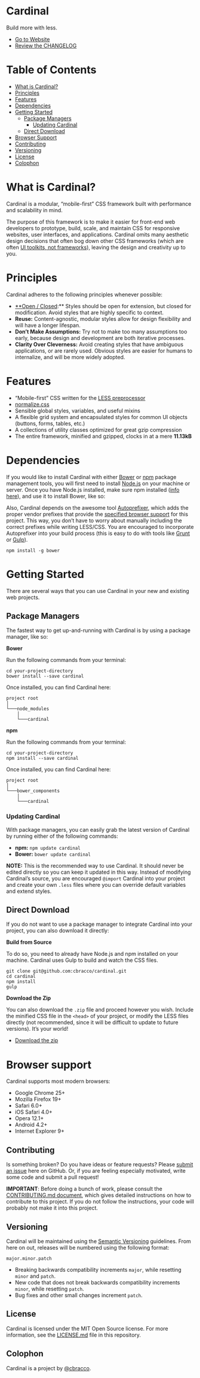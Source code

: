 # Cardinal

Build more with less.

- [Go to Website](http://cardinalcss.com)
- [Review the CHANGELOG](https://github.com/cbracco/cardinal/blob/master/CHANGELOG.md)

# Table of Contents

- [What is Cardinal?](#what-is-cardinal)
- [Principles](#principles)
- [Features](#features)
- [Dependencies](#dependencies)
- [Getting Started](#getting-started)
  - [Package Managers](#package-managers)
    - [Updating Cardinal](#updating-cardinal)
  - [Direct Download](#direct-download)
- [Browser Support](#browser-support)
- [Contributing](#contributing)
- [Versioning](#versioning)
- [License](#license)
- [Colophon](#colophon)

# What is Cardinal?

Cardinal is a modular, “mobile-first” CSS framework built with performance and scalability in mind.

The purpose of this framework is to make it easier for front-end web developers to prototype, build, scale, and maintain CSS for responsive websites, user interfaces, and applications. Cardinal omits many aesthetic design decisions that often bog down other CSS frameworks (which are often [UI toolkits, not frameworks](https://speakerdeck.com/csswizardry/what-is-a-css-framework-anyway)), leaving the design and creativity up to you.

# Principles

Cardinal adheres to the following principles whenever possible:

- [**Open / Closed](http://en.wikipedia.org/wiki/Open/closed_principle):** Styles should be open for extension, but closed for modification. Avoid styles that are highly specific to context.
- **Reuse:** Content-agnostic, modular styles allow for design flexibility and will have a longer lifespan.
- **Don’t Make Assumptions:** Try not to make too many assumptions too early, because design and development are both iterative processes.
- **Clarity Over Cleverness:** Avoid creating styles that have ambiguous applications, or are rarely used. Obvious styles are easier for humans to internalize, and will be more widely adopted.

# Features

- “Mobile-first” CSS written for the [LESS preprocessor](http://lesscss.org/)
- [normalize.css](https://github.com/necolas/normalize.css)
- Sensible global styles, variables, and useful mixins
- A flexible grid system and encapsulated styles for common UI objects (buttons, forms, tables, etc.)
- A collections of utility classes optimized for great gzip compression
- The entire framework, minified and gzipped, clocks in at a mere **11.13kB**

# Dependencies

If you would like to install Cardinal with either [Bower](http://bower.io/) or [npm](https://www.npmjs.com/) package management tools, you will first need to install [Node.js](http://nodejs.org/) on your machine or server. Once you have Node.js installed, make sure npm installed ([info here](http://blog.npmjs.org/post/85484771375/how-to-install-npm)), and use it to install Bower, like so:

Also, Cardinal depends on the awesome tool [Autoprefixer](https://github.com/postcss/autoprefixer), which adds the proper vendor prefixes that provide the [specified browser support](#browser-support) for this project. This way, you don’t have to worry about manually including the correct prefixes while writing LESS/CSS. You are encouraged to incorporate Autoprefixer into your build process (this is easy to do with tools like [Grunt](http://gruntjs.com/) or [Gulp](http://gulpjs.com/)).

```
npm install -g bower
```

# Getting Started

There are several ways that you can use Cardinal in your new and existing web projects.

## Package Managers

The fastest way to get up-and-running with Cardinal is by using a package manager, like so:

**Bower**

Run the following commands from your terminal:

```
cd your-project-directory
bower install --save cardinal
```
Once installed, you can find Cardinal here:

```
project root
│
└───node_modules
    │
    └───cardinal
```

**npm**

Run the following commands from your terminal:

```
cd your-project-directory
npm install --save cardinal
```

Once installed, you can find Cardinal here:

```
project root
│
└───bower_components
    │
    └───cardinal
```

### Updating Cardinal

With package managers, you can easily grab the latest version of Cardinal by running either of the following commands:

- **npm:** `npm update cardinal`
- **Bower:** `bower update cardinal`

**NOTE:** This is the recommended way to use Cardinal. It should never be edited directly so you can keep it updated in this way. Instead of modifying Cardinal’s source, you are encouraged `@import` Cardinal into your project and create your own `.less` files where you can override default variables and extend styles.

## Direct Download

If you do not want to use a package manager to integrate Cardinal into your project, you can also download it directly:

**Build from Source**

To do so, you need to already have Node.js and npm installed on your machine. Cardinal uses Gulp to build and watch the CSS files.

```
git clone git@github.com:cbracco/cardinal.git
cd cardinal
npm install
gulp
```

**Download the Zip**

You can also download the `.zip` file and proceed however you wish. Include the minified CSS file in the `<head>` of your project, or modify the LESS files directly (not recommended, since it will be difficult to update to future versions). It’s your world!

- [Download the zip](https://github.com/cbracco/cardinal/archive/master.zip)

# Browser support

Cardinal supports most modern browsers:

* Google Chrome 25+
* Mozilla Firefox 19+
* Safari 6.0+
* iOS Safari 4.0+
* Opera 12.1+
* Android 4.2+
* Internet Explorer 9+

## Contributing

Is something broken? Do you have ideas or feature requests? Please [submit an issue](https://github.com/cbracco/cardinal/issues/new) here on GitHub. Or, if you are feeling especially motivated, write some code and submit a pull request!

**IMPORTANT**: Before doing a bunch of work, please consult the [CONTRIBUTING.md document](https://github.com/cbracco/cardinal/blob/master/CONTRIBUTING.md), which gives detailed instructions on how to contribute to this project. If you do not follow the instructions, your code will probably not make it into this project.

## Versioning

Cardinal will be maintained using the [Semantic Versioning](http://semver.org/) guidelines. From here on out, releases will be numbered using the following format:

`major.minor.patch`

* Breaking backwards compatibility increments `major`, while resetting `minor` and `patch`.
* New code that does not break backwards compatibility increments `minor`, while resetting `patch`.
* Bug fixes and other small changes increment `patch`.

## License

Cardinal is licensed under the MIT Open Source license. For more information, see the [LICENSE.md](https://github.com/cbracco/cardinal/blob/master/LICENSE.md) file in this repository.

## Colophon

Cardinal is a project by [@cbracco](http://twitter.com/cbracco).

